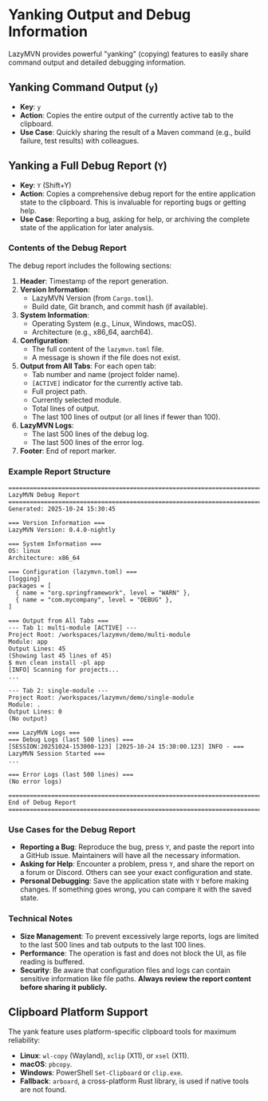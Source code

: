 # Yanking Output and Debug Information

LazyMVN provides powerful "yanking" (copying) features to easily share command output and detailed debugging information.

## Yanking Command Output (`y`)

- **Key**: `y`
- **Action**: Copies the entire output of the currently active tab to the clipboard.
- **Use Case**: Quickly sharing the result of a Maven command (e.g., build failure, test results) with colleagues.

## Yanking a Full Debug Report (`Y`)

- **Key**: `Y` (Shift+Y)
- **Action**: Copies a comprehensive debug report for the entire application state to the clipboard. This is invaluable for reporting bugs or getting help.
- **Use Case**: Reporting a bug, asking for help, or archiving the complete state of the application for later analysis.

### Contents of the Debug Report

The debug report includes the following sections:

1.  **Header**: Timestamp of the report generation.
2.  **Version Information**:
    *   LazyMVN Version (from `Cargo.toml`).
    *   Build date, Git branch, and commit hash (if available).
3.  **System Information**:
    *   Operating System (e.g., Linux, Windows, macOS).
    *   Architecture (e.g., x86_64, aarch64).
4.  **Configuration**:
    *   The full content of the `lazymvn.toml` file.
    *   A message is shown if the file does not exist.
5.  **Output from All Tabs**: For each open tab:
    *   Tab number and name (project folder name).
    *   `[ACTIVE]` indicator for the currently active tab.
    *   Full project path.
    *   Currently selected module.
    *   Total lines of output.
    *   The last 100 lines of output (or all lines if fewer than 100).
6.  **LazyMVN Logs**:
    *   The last 500 lines of the debug log.
    *   The last 500 lines of the error log.
7.  **Footer**: End of report marker.

### Example Report Structure

```
================================================================================
LazyMVN Debug Report
================================================================================
Generated: 2025-10-24 15:30:45

=== Version Information ===
LazyMVN Version: 0.4.0-nightly

=== System Information ===
OS: linux
Architecture: x86_64

=== Configuration (lazymvn.toml) ===
[logging]
packages = [
  { name = "org.springframework", level = "WARN" },
  { name = "com.mycompany", level = "DEBUG" },
]

=== Output from All Tabs ===
--- Tab 1: multi-module [ACTIVE] ---
Project Root: /workspaces/lazymvn/demo/multi-module
Module: app
Output Lines: 45
(Showing last 45 lines of 45)
$ mvn clean install -pl app
[INFO] Scanning for projects...
...

--- Tab 2: single-module ---
Project Root: /workspaces/lazymvn/demo/single-module
Module: .
Output Lines: 0
(No output)

=== LazyMVN Logs ===
=== Debug Logs (last 500 lines) ===
[SESSION:20251024-153000-123] [2025-10-24 15:30:00.123] INFO - === LazyMVN Session Started ===
...

=== Error Logs (last 500 lines) ===
(No error logs)

================================================================================
End of Debug Report
================================================================================
```

### Use Cases for the Debug Report

*   **Reporting a Bug**: Reproduce the bug, press `Y`, and paste the report into a GitHub issue. Maintainers will have all the necessary information.
*   **Asking for Help**: Encounter a problem, press `Y`, and share the report on a forum or Discord. Others can see your exact configuration and state.
*   **Personal Debugging**: Save the application state with `Y` before making changes. If something goes wrong, you can compare it with the saved state.

### Technical Notes

*   **Size Management**: To prevent excessively large reports, logs are limited to the last 500 lines and tab outputs to the last 100 lines.
*   **Performance**: The operation is fast and does not block the UI, as file reading is buffered.
*   **Security**: Be aware that configuration files and logs can contain sensitive information like file paths. **Always review the report content before sharing it publicly.**

## Clipboard Platform Support

The yank feature uses platform-specific clipboard tools for maximum reliability:

*   **Linux**: `wl-copy` (Wayland), `xclip` (X11), or `xsel` (X11).
*   **macOS**: `pbcopy`.
*   **Windows**: PowerShell `Set-Clipboard` or `clip.exe`.
*   **Fallback**: `arboard`, a cross-platform Rust library, is used if native tools are not found.
